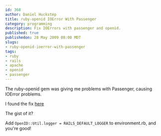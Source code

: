 ```yaml
--- 
id: 368
author: Daniel Huckstep
title: ruby-openid IOError With Passenger
category: programming
description: Fix IOErrors with passenger and openid.
published: true
publishedon: 28 May 2009 08:00 MDT
slugs: 
- ruby-openid-ioerror-with-passenger
tags: 
- ruby
- rails
- apache
- openid
- passenger
---
```

The ruby-openid gem was giving me problems with Passenger, causing
IOError problems.

I found the fix
[here](http://groups.google.com/group/phusion-passenger/browse_thread/thread/30b8996f8a1b11f0/ba4cc76a5a08c37d?hl=en&lnk=gst&q=openid#ba4cc76a5a08c37d)

The gist of it?

Add `OpenID::Util.logger = RAILS_DEFAULT_LOGGER` to environment.rb, and you're good!

